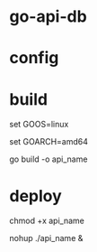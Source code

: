 # go-api-db

# config


# build
set GOOS=linux

set GOARCH=amd64

go build -o api_name

# deploy

chmod +x api_name

nohup ./api_name &